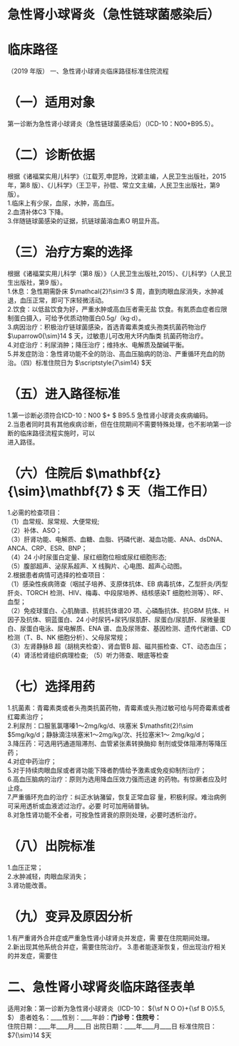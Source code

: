 # 急性肾小球肾炎（急性链球菌感染后）  
# 临床路径  
（2019 年版） 一、急性肾小球肾炎临床路径标准住院流程  
# （一）适用对象  
第一诊断为急性肾小球肾炎（急性链球菌感染后）（ICD-10：N00+B95.5）。  
# （二）诊断依据  
根据《诸福棠实用儿科学》（江载芳,申昆玲，沈颖主编，人民卫生出版社，2015 年，第8 版）、《儿科学》（王卫平，孙锟、常立文主编，人民卫生出版社，第9 版）。  
1.临床上有少尿，血尿，水肿，高血压。  
2.血清补体C3 下降。  
3.伴随链球菌感染的证据，抗链球菌溶血素O 明显升高。  
# （三）治疗方案的选择  
根据《诸福棠实用儿科学（第8 版）》（人民卫生出版社,2015）、《儿科学》（人民卫生出版社，第9 版）。  
1.休息：急性期需卧床 $\mathcal{2}\!\sim\!3 $ 周，直到肉眼血尿消失，水肿减退，血压正常，即可下床轻微活动。  
2.饮食：以低盐饮食为好，严重水肿或高血压者需无盐 饮食。有氮质血症者应限制蛋白摄入，可给予优质动物蛋白0.5g/（kg·d）。  
3.病因治疗：积极治疗链球菌感染，首选青霉素类或头孢类抗菌药物治疗 $\uparrow0{\sim}14 $  天，过敏患儿可改用大环内酯类 抗菌药物治疗。  
4.对症治疗：利尿消肿；降压治疗；维持水、电解质及酸碱平衡。  
5.并发症防治：急性肾功能不全的防治、高血压脑病的防治、严重循环充血的防治。（四）标准住院日为 $\scriptstyle{7\sim14} $天  
# （五）进入路径标准  
1.第一诊断必须符合ICD-10：N00 $+ $ B95.5 急性肾小球肾炎疾病编码。  
2.当患者同时具有其他疾病诊断，但在住院期间不需要特殊处理，也不影响第一诊断的临床路径流程实施时，可以  
进入路径。  
# （六）住院后 $\mathbf{z}{\sim}\mathbf{7} $ 天（指工作日）  
1.必需的检查项目：  
（1）血常规、尿常规、大便常规;  
（2）补体、ASO；  
（3）肝肾功能、电解质、血糖、血脂、钙磷代谢、凝血功能、ANA、dsDNA、ANCA、CRP、ESR、BNP；  
（4）24 小时尿蛋白定量、尿红细胞位相或尿红细胞形态;  
（5）腹部超声、泌尿系超声、X 线胸片、心电图、超声心动图。  
2.根据患者病情可选择的检查项目：  
（1）感染性疾病筛查（咽拭子培养、支原体抗体、EB 病毒抗体，乙型肝炎/丙型肝炎、TORCH 检测、HIV、梅毒、中段尿培养、结核感染T 细胞检测等）、RF、血型；  
（2）免疫球蛋白、心肌酶谱、抗核抗体谱20 项、心磷酯抗体、抗GBM 抗体、H 因子及抗体、铜蓝蛋白、24 小时尿钙+尿钙/尿肌酐、尿蛋白/尿肌酐、尿微量蛋白、尿蛋白电泳、尿电解质、ENA 谱、血及尿筛查、基因检测、遗传代谢谱、CD检测（T、B、NK 细胞分析）、父母尿常规；  
（3）左肾静脉B 超（胡桃夹检查）、肾血管B 超、磁共振检查、CT、动态血压；  
（4）肾活检肾组织病理检查; （5）听力筛查、眼底等检查  
# （七）选择用药  
1.抗菌素：青霉素类或者头孢类抗菌药物，青霉素或头孢过敏可给与阿奇霉素或者红霉素治疗；  
2.利尿剂：口服氢氯噻嗪1～2mg/kg/d、呋塞米 $\mathsfit{2}\!\sim $5mg/kg/d；静脉滴注呋塞米1～2mg/kg/次、托拉塞米1～ 2mg/kg/d；  
3.降压药：可选用钙通道阻滞剂、血管紧张素转换酶抑 制剂或受体阻滞剂等降压药；  
4.对症中药治疗；  
5.对于持续肉眼血尿或者肾功能下降者酌情给予激素或免疫抑制剂治疗；  
6.高血压脑病的治疗：原则为选用降血压效力强而迅速 的药物。有惊厥者应及时止痉。  
7.严重循环充血的治疗：纠正水钠潴留，恢复正常血容 量，积极利尿。难治病例可采用透析或血液滤过治疗。必要 时可加用硝普钠。  
8.对急性肾功能不全者，可按急性肾衰的原则处理，必要时透析治疗。  
# （八）出院标准  
1.血压正常；  
2.水肿减轻，肉眼血尿消失；  
3.肾功能改善。  
# （九）变异及原因分析  
1.有严重肾外合并症或严重急性肾小球肾炎并发症，需 要在住院期间处理。  
2.新出现其他系统合并症，需要住院治疗。 3.患者能逐渐恢复，但出现治疗相关的并发症，需要住  
#    二、急性肾小球肾炎临床路径表单  
适用对象：第一诊断为急性肾小球肾炎（ICD-10： ${\sf N O O}+{\sf B O}5.5\, $） 患者姓名：____性别：____年龄：____门诊号：____住院号：________  
住院日期：____年____月____日 出院日期：____年____月____日 标准住院日： $7{\sim}14 $天  
